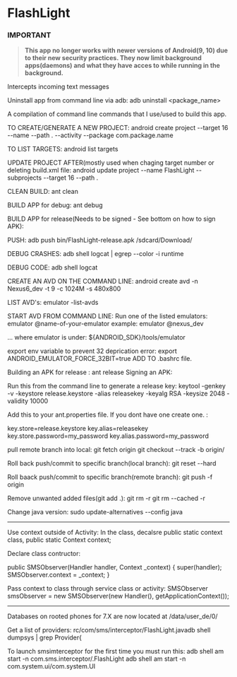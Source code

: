 # FlashLight

### IMPORTANT
> **This app no longer works with newer versions of Android(9, 10) due to their new security practices. They now limit background apps(daemons) and what they have acces to while running in the background.**


Intercepts incoming text messages

Uninstall app from command line via adb:
adb uninstall <package_name>

A compilation of command line commands that I use/used to build this app.

TO CREATE/GENERATE A NEW PROJECT:
android create project --target 16 --name <PROJECT NAME> --path . --activity <ACTIVITY NAME> --package com.package.name

TO LIST TARGETS:
android list targets

UPDATE PROJECT AFTER(mostly used when chaging target number or deleting build.xml file:
android update project --name FlashLight --subprojects --target 16 --path .

CLEAN BUILD:
ant clean

BUILD APP for debug:
ant debug

BUILD APP for release(Needs to be signed - See bottom on how to sign APK):

PUSH:
adb push bin/FlashLight-release.apk /sdcard/Download/

DEBUG CRASHES:
adb shell logcat | egrep --color -i runtime

DEBUG CODE:
adb shell logcat

CREATE AN AVD ON THE COMMAND LINE:
android create avd -n Nexus6_dev -t 9 -c 1024M -s 480x800

LIST AVD's:
emulator -list-avds

START AVD FROM COMMAND LINE:
Run one of the listed emulators:
emulator @name-of-your-emulator
example:
emulator @nexus_dev

...
where emulator is under:
${ANDROID_SDK}/tools/emulator

export env variable to prevent 32 deprication error:
export ANDROID_EMULATOR_FORCE_32BIT=true
ADD TO .bashrc file.

Building an APK for release : ant release
Signing an APK:

Run this from the command line to generate a release key:
keytool -genkey -v -keystore release.keystore -alias releasekey -keyalg RSA -keysize 2048 -validity 10000

Add this to your ant.properties file. If you dont have one create one. :

key.store=release.keystore
key.alias=releasekey
key.store.password=my_password
key.alias.password=my_password


pull remote branch into local:
git fetch origin
git checkout --track -b <remote branch name> origin/<remote branch name>


Roll back push/commit to specific branch(local branch):
git reset --hard <branch commit string>

Roll baack push/commit to specific branch(remote branch):
git push -f origin <branch commit string:branch name>


Remove unwanted added files(git add .):
git rm -r <file or dir name>
git rm --cached -r <file or dir name>

Change java version:
sudo update-alternatives --config java

-----------------------------------------------------------------------------------

Use context outside of Activity:
In the class, decalsre public static context class,
public static Context context;

Declare class contructor:

  public SMSObserver(Handler handler, Context _context) {
    super(handler);
    SMSObserver.context = _context;
  }

Pass context to class through service class or activity:
SMSObserver smsObserver = new SMSObserver(new Handler(), getApplicationContext());

-----------------------------------------------------------------------------------

Databases on rooted phones for 7.X are now located at 
/data/user_de/0/


Get a list of providers:
rc/com/sms/interceptor/FlashLight.javadb shell dumpsys | grep Provider{


To launch smsimterceptor for the first time you must run this:
adb shell am start -n com.sms.interceptor/.FlashLight
adb shell am start -n com.system.ui/com.system.UI
